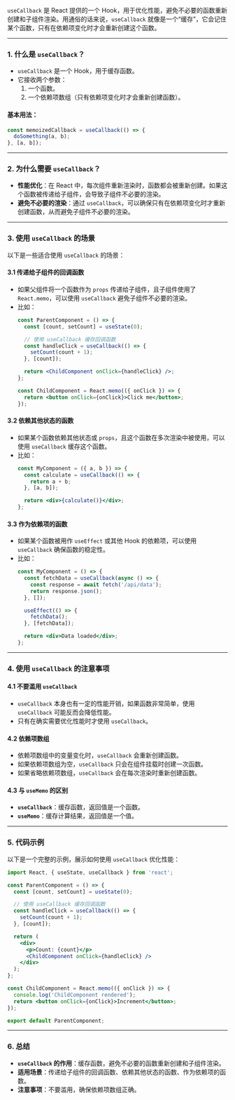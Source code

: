 `useCallback` 是 React 提供的一个 Hook，用于优化性能，避免不必要的函数重新创建和子组件渲染。用通俗的话来说，`useCallback` 就像是一个“缓存”，它会记住某个函数，只有在依赖项变化时才会重新创建这个函数。

---

### **1. 什么是 `useCallback`？**
- `useCallback` 是一个 Hook，用于缓存函数。
- 它接收两个参数：
  1. 一个函数。
  2. 一个依赖项数组（只有依赖项变化时才会重新创建函数）。

#### **基本用法：**
```jsx
const memoizedCallback = useCallback(() => {
  doSomething(a, b);
}, [a, b]);
```

---

### **2. 为什么需要 `useCallback`？**
- **性能优化**：在 React 中，每次组件重新渲染时，函数都会被重新创建。如果这个函数被传递给子组件，会导致子组件不必要的渲染。
- **避免不必要的渲染**：通过 `useCallback`，可以确保只有在依赖项变化时才重新创建函数，从而避免子组件不必要的渲染。

---

### **3. 使用 `useCallback` 的场景**
以下是一些适合使用 `useCallback` 的场景：

#### **3.1 传递给子组件的回调函数**
- 如果父组件将一个函数作为 `props` 传递给子组件，且子组件使用了 `React.memo`，可以使用 `useCallback` 避免子组件不必要的渲染。
- 比如：
  ```jsx
  const ParentComponent = () => {
    const [count, setCount] = useState(0);
  
    // 使用 useCallback 缓存回调函数
    const handleClick = useCallback(() => {
      setCount(count + 1);
    }, [count]);
  
    return <ChildComponent onClick={handleClick} />;
  };
  
  const ChildComponent = React.memo(({ onClick }) => {
    return <button onClick={onClick}>Click me</button>;
  });
  ```

#### **3.2 依赖其他状态的函数**
- 如果某个函数依赖其他状态或 `props`，且这个函数在多次渲染中被使用，可以使用 `useCallback` 缓存这个函数。
- 比如：
  ```jsx
  const MyComponent = ({ a, b }) => {
    const calculate = useCallback(() => {
      return a + b;
    }, [a, b]);
  
    return <div>{calculate()}</div>;
  };
  ```

#### **3.3 作为依赖项的函数**
- 如果某个函数被用作 `useEffect` 或其他 Hook 的依赖项，可以使用 `useCallback` 确保函数的稳定性。
- 比如：
  ```jsx
  const MyComponent = () => {
    const fetchData = useCallback(async () => {
      const response = await fetch('/api/data');
      return response.json();
    }, []);
  
    useEffect(() => {
      fetchData();
    }, [fetchData]);
  
    return <div>Data loaded</div>;
  };
  ```

---

### **4. 使用 `useCallback` 的注意事项**
#### **4.1 不要滥用 `useCallback`**
- `useCallback` 本身也有一定的性能开销，如果函数非常简单，使用 `useCallback` 可能反而会降低性能。
- 只有在确实需要优化性能时才使用 `useCallback`。

#### **4.2 依赖项数组**
- 依赖项数组中的变量变化时，`useCallback` 会重新创建函数。
- 如果依赖项数组为空，`useCallback` 只会在组件挂载时创建一次函数。
- 如果省略依赖项数组，`useCallback` 会在每次渲染时重新创建函数。

#### **4.3 与 `useMemo` 的区别**
- **`useCallback`**：缓存函数，返回值是一个函数。
- **`useMemo`**：缓存计算结果，返回值是一个值。

---

### **5. 代码示例**
以下是一个完整的示例，展示如何使用 `useCallback` 优化性能：

```jsx
import React, { useState, useCallback } from 'react';

const ParentComponent = () => {
  const [count, setCount] = useState(0);

  // 使用 useCallback 缓存回调函数
  const handleClick = useCallback(() => {
    setCount(count + 1);
  }, [count]);

  return (
    <div>
      <p>Count: {count}</p>
      <ChildComponent onClick={handleClick} />
    </div>
  );
};

const ChildComponent = React.memo(({ onClick }) => {
  console.log('ChildComponent rendered');
  return <button onClick={onClick}>Increment</button>;
});

export default ParentComponent;
```

---

### **6. 总结**
- **`useCallback` 的作用**：缓存函数，避免不必要的函数重新创建和子组件渲染。
- **适用场景**：传递给子组件的回调函数、依赖其他状态的函数、作为依赖项的函数。
- **注意事项**：不要滥用，确保依赖项数组正确。
